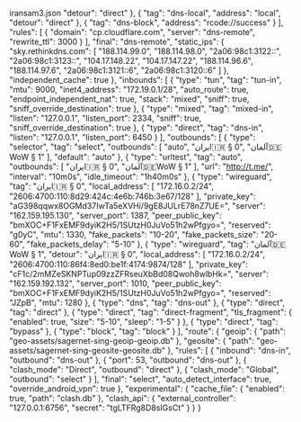 iransam3.json
        "detour": "direct"
      },
      {
        "tag": "dns-local",
        "address": "local",
        "detour": "direct"
      },
      {
        "tag": "dns-block",
        "address": "rcode://success"
      }
    ],
    "rules": [
      {
        "domain": "cp.cloudflare.com",
        "server": "dns-remote",
        "rewrite_ttl": 3000
      }
    ],
    "final": "dns-remote",
    "static_ips": {
      "sky.rethinkdns.com": [
        "188.114.99.0",
        "188.114.98.0",
        "2a06:98c1:3122::",
        "2a06:98c1:3123::",
        "104.17.148.22",
        "104.17.147.22",
        "188.114.96.6",
        "188.114.97.6",
        "2a06:98c1:3121::6",
        "2a06:98c1:3120::6"
      ]
    },
    "independent_cache": true
  },
  "inbounds": [
    {
      "type": "tun",
      "tag": "tun-in",
      "mtu": 9000,
      "inet4_address": "172.19.0.1/28",
      "auto_route": true,
      "endpoint_independent_nat": true,
      "stack": "mixed",
      "sniff": true,
      "sniff_override_destination": true
    },
    {
      "type": "mixed",
      "tag": "mixed-in",
      "listen": "127.0.0.1",
      "listen_port": 2334,
      "sniff": true,
      "sniff_override_destination": true
    },
    {
      "type": "direct",
      "tag": "dns-in",
      "listen": "127.0.0.1",
      "listen_port": 6450
    }
  ],
  "outbounds": [
    {
      "type": "selector",
      "tag": "select",
      "outbounds": [
        "auto",
        "ایران🇮🇷 § 0",
        "آلمان🇩🇪WoW § 1"
      ],
      "default": "auto"
    },
    {
      "type": "urltest",
      "tag": "auto",
      "outbounds": [
        "ایران🇮🇷 § 0",
        "آلمان🇩🇪WoW § 1"
      ],
      "url": "http://t.me/",
      "interval": "10m0s",
      "idle_timeout": "1h40m0s"
    },
    {
      "type": "wireguard",
      "tag": "ایران🇮🇷 § 0",
      "local_address": [
        "172.16.0.2/24",
        "2606:4700:110:8d29:424c:4e6b:746b:3e67/128"
      ],
      "private_key": "aG398qqwx8OGMd37IwTa5eXVHi/9gE8JULrE78nZ7UE=",
      "server": "162.159.195.130",
      "server_port": 1387,
      "peer_public_key": "bmXOC+F1FxEMF9dyiK2H5/1SUtzH0JuVo51h2wPfgyo=",
      "reserved": "g0yC",
      "mtu": 1330,
      "fake_packets": "10-20",
      "fake_packets_size": "20-60",
      "fake_packets_delay": "5-10"
    },
    {
      "type": "wireguard",
      "tag": "آلمان🇩🇪WoW § 1",
      "detour": "ایران🇮🇷 § 0",
      "local_address": [
        "172.16.0.2/24",
        "2606:4700:110:86f4:8ed0:be1f:4174:9874/128"
      ],
      "private_key": "cF1c/2mMZeSKNPTup09zzZFRseuXbBd08Qwoh8wlbHk=",
      "server": "162.159.192.132",
      "server_port": 1010,
      "peer_public_key": "bmXOC+F1FxEMF9dyiK2H5/1SUtzH0JuVo51h2wPfgyo=",
      "reserved": "JZpB",
      "mtu": 1280
    },
    {
      "type": "dns",
      "tag": "dns-out"
    },
    {
      "type": "direct",
      "tag": "direct"
    },
    {
      "type": "direct",
      "tag": "direct-fragment",
      "tls_fragment": {
        "enabled": true,
        "size": "5-10",
        "sleep": "1-5"
      }
    },
    {
      "type": "direct",
      "tag": "bypass"
    },
    {
      "type": "block",
      "tag": "block"
    }
  ],
  "route": {
    "geoip": {
      "path": "geo-assets/sagernet-sing-geoip-geoip.db"
    },
    "geosite": {
      "path": "geo-assets/sagernet-sing-geosite-geosite.db"
    },
    "rules": [
      {
        "inbound": "dns-in",
        "outbound": "dns-out"
      },
      {
        "port": 53,
        "outbound": "dns-out"
      },
      {
        "clash_mode": "Direct",
        "outbound": "direct"
      },
      {
        "clash_mode": "Global",
        "outbound": "select"
      }
    ],
    "final": "select",
    "auto_detect_interface": true,
    "override_android_vpn": true
  },
  "experimental": {
    "cache_file": {
      "enabled": true,
      "path": "clash.db"
    },
    "clash_api": {
      "external_controller": "127.0.0.1:6756",
      "secret": "tgLTFRg8D8sIGsCt"
    }
  }
}